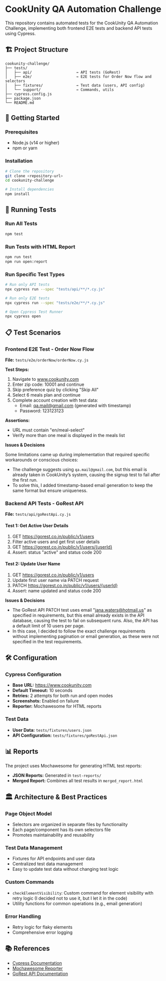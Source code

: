 # CookUnity QA Automation Challenge

This repository contains automated tests for the CookUnity QA Automation Challenge, implementing both frontend E2E tests and backend API tests using Cypress.

## 🏗️ Project Structure

```
cookunity-challenge/
├── tests/
│   ├── api/                    → API tests (GoRest)
│   ├── e2e/                    → E2E tests for Order Now flow and selectors
│   ├── fixtures/               → Test data (users, API config)
│   └── support/                → Commands, utils
├── cypress.config.js
├── package.json
└── README.md
```

## 🚀 Getting Started

### Prerequisites
- Node.js (v14 or higher)
- npm or yarn

### Installation
```bash
# Clone the repository
git clone <repository-url>
cd cookunity-challenge

# Install dependencies
npm install
```

## 🧪 Running Tests

### Run All Tests
```bash
npm test
```

### Run Tests with HTML Report
```bash
npm run test
npm run open:report
```

### Run Specific Test Types
```bash
# Run only API tests
npx cypress run --spec "tests/api/**/*.cy.js"

# Run only E2E tests
npx cypress run --spec "tests/e2e/**/*.cy.js"

# Open Cypress Test Runner
npx cypress open
```

## 📋 Test Scenarios

### Frontend E2E Test - Order Now Flow
**File:** `tests/e2e/orderNow/orderNow.cy.js`

**Test Steps:**
1. Navigate to www.cookunity.com
2. Enter zip code: 10001 and continue
3. Skip preference quiz by clicking "Skip All"
4. Select 6 meals plan and continue
5. Complete account creation with test data:
   - Email: qa.mail@gmail.com (generated with timestamp)
   - Password: 123123123

**Assertions:**
- URL must contain "en/meal-select"
- Verify more than one meal is displayed in the meals list

**Issues & Decisions**

Some limitations came up during implementation that required specific workarounds or conscious choices:

- The challenge suggests using `qa.mail@gmail.com`, but this email is already taken in CookUnity’s system, causing the signup test to fail after the first run.
- To solve this, I added timestamp-based email generation to keep the same format but ensure uniqueness.

### Backend API Tests - GoRest API
**File:** `tests/api/goRestApi.cy.js`

#### Test 1: Get Active User Details
1. GET https://gorest.co.in/public/v1/users
2. Filter active users and get first user details
3. GET https://gorest.co.in/public/v1/users/{userId}
4. Assert: status "active" and status code 200

#### Test 2: Update User Name
1. GET https://gorest.co.in/public/v1/users
2. Update first user name via PATCH request
3. PATCH https://gorest.co.in/public/v1/users/{userId}
4. Assert: name updated and status code 200

**Issues & Decisions**

- The GoRest API PATCH test uses email "jana.waters@hotmail.us" as specified in requirements, but this email already exists in the API database, causing the test to fail on subsequent runs. Also, the API has a default limit of 10 users per page. 
- In this case, I decided to follow the exact challenge requirements without implementing pagination or email generation, as these were not specified in the test requirements. 

## 🛠️ Configuration

### Cypress Configuration
- **Base URL:** https://www.cookunity.com
- **Default Timeout:** 10 seconds
- **Retries:** 2 attempts for both run and open modes
- **Screenshots:** Enabled on failure
- **Reporter:** Mochawesome for HTML reports

### Test Data
- **User Data:** `tests/fixtures/users.json`
- **API Configuration:** `tests/fixtures/goRestApi.json`

## 📊 Reports

The project uses Mochawesome for generating HTML test reports:

- **JSON Reports:** Generated in `test-reports/`
- **Merged Report:** Combines all test results in `merged_report.html`

## 🏛️ Architecture & Best Practices

### Page Object Model
- Selectors are organized in separate files by functionality
- Each page/component has its own selectors file
- Promotes maintainability and reusability

### Test Data Management
- Fixtures for API endpoints and user data
- Centralized test data management
- Easy to update test data without changing test logic

### Custom Commands
- `checkElementVisibility`: Custom command for element visibility with retry logic (I decided not to use it, but I let it in the code)
- Utility functions for common operations (e.g., email generation)

### Error Handling
- Retry logic for flaky elements
- Comprehensive error logging

## 📚 References

- [Cypress Documentation](https://docs.cypress.io/)
- [Mochawesome Reporter](https://github.com/adamgruber/mochawesome)
- [GoRest API Documentation](https://gorest.co.in/)
